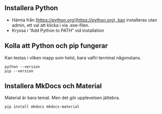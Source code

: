 

## Installera Python

* Hämta från [https://python.org](https://python.org), kan installeras utan admin, ett val att klicka i via .exe-filen.
* Kryssa i “Add Python to PATH” vid installation

## Kolla att Python och pip fungerar

Kan testas i vilken mapp som helst, bara valfri terminal någonstans.

```
python --version
pip --version
```

## Installera MkDocs och Material
Material är bara temat. Men det gör upplevelsen jättebra.

```
pip install mkdocs mkdocs-material
```